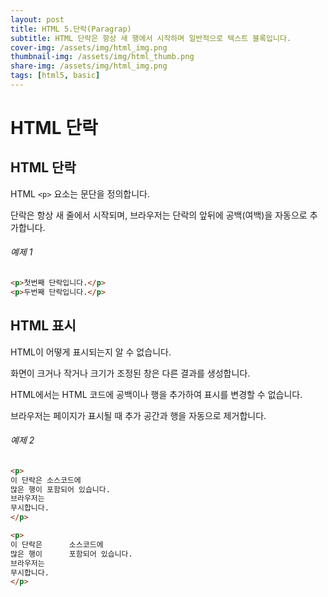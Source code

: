 ```yaml
---
layout: post
title: HTML 5.단락(Paragrap)
subtitle: HTML 단락은 항상 새 행에서 시작하며 일반적으로 텍스트 블록입니다.
cover-img: /assets/img/html_img.png
thumbnail-img: /assets/img/html_thumb.png
share-img: /assets/img/html_img.png
tags: [html5, basic]
---
```

   
# HTML 단락   
   
## HTML 단락   
   
HTML ```<p>``` 요소는 문단을 정의합니다.

단락은 항상 새 줄에서 시작되며, 브라우저는 단락의 앞뒤에 공백(여백)을 자동으로 추가합니다.

###### 예제 1

```html
<p>첫번째 단락입니다.</p>
<p>두번째 단락입니다.</p>
```

## HTML 표시

HTML이 어떻게 표시되는지 알 수 없습니다.

화면이 크거나 작거나 크기가 조정된 창은 다른 결과를 생성합니다.

HTML에서는 HTML 코드에 공백이나 행을 추가하여 표시를 변경할 수 없습니다.

브라우저는 페이지가 표시될 때 추가 공간과 행을 자동으로 제거합니다.

###### 예제 2

```html
<p>
이 단락은 소스코드에 
많은 행이 포함되어 있습니다.
브라우저는 
무시합니다.
</p>

<p>
이 단락은      소스코드에 
많은 행이      포함되어 있습니다.
브라우저는 
무시합니다.
</p>
```
